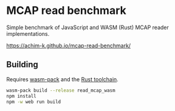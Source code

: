 # MCAP read benchmark

Simple benchmark of JavaScript and WASM (Rust) MCAP reader implementations.

https://achim-k.github.io/mcap-read-benchmark/

## Building

Requires [wasm-pack](https://rustwasm.github.io/wasm-pack/installer/) and the [Rust toolchain](https://www.rust-lang.org/tools/install).

```sh
wasm-pack build --release read_mcap_wasm
npm install
npm -w web run build
```